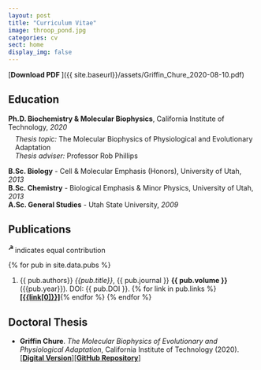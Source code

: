 ```yaml
---
layout: post
title: "Curriculum Vitae"
image: throop_pond.jpg
categories: cv
sect: home
display_img: false
---
```



[**Download PDF  <i class="far fa-file-pdf"></i>**]({{ site.baseurl}}/assets/Griffin_Chure_2020-08-10.pdf)

## Education
**Ph.D. Biochemistry & Molecular Biophysics**, California Institute of Technology, *2020* 
<div style="padding-left: 1em; margin-top:-0.5em;">
<i>Thesis topic:</i> The Molecular Biophysics of Physiological and Evolutionary Adaptation <br/>
<i>Thesis adviser:</i> Professor Rob Phillips
</div>

**B.Sc. Biology** - Cell & Molecular Emphasis (Honors), University of Utah, *2013*<br/>
**B.Sc. Chemistry** - Biological Emphasis & Minor Physics, University of Utah, *2013*<br/>
**A.Sc. General Studies** -  Utah State University, *2009*<br/>

## Publications
<sup>**☭** </sup> indicates equal contribution

{% for pub in site.data.pubs %}
1. {{ pub.authors}} *{{pub.title}}*, {{ pub.journal }} **{{ pub.volume }}** ({{pub.year}}). DOI: {{ pub.DOI }}. {% for link in pub.links %}   [**\[{{link[0]}}\]**]({{link[1]}}){% endfor %}
{% endfor %}


## Doctoral Thesis

* **Griffin Chure**. *The Molecular Biophysics of Evolutionary and Physiological Adaptation*,
  California Institute of Technology (2020). [\[**Digital Version**\]](https://gchure.github.io/phd)[\[**GitHub Repository**\]](https://github.com/gchure/phd)